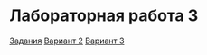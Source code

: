 # Лабораторная работа 3 

[Задания](./tasks/Лабораторная%20работа%20Nº%203.pdf)
[Вариант 2](./misha/report/ЛР3_Акмурзин.docx)
[Вариант 3](./alia/report/ЛР3_Галямова.docx)


